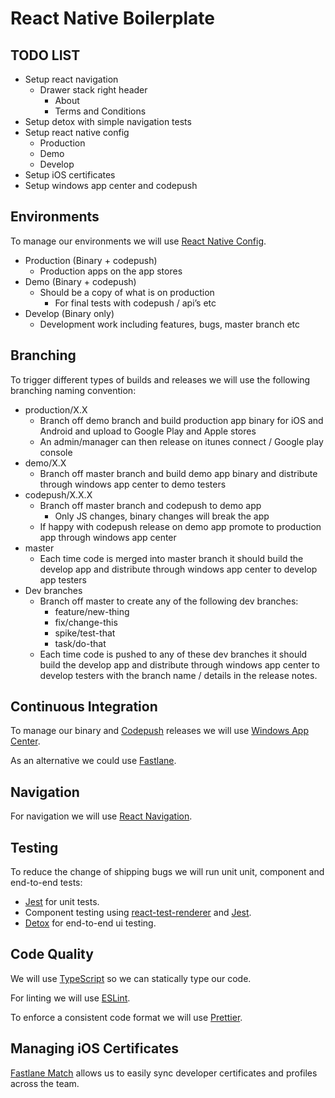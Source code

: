 # React Native Boilerplate

## TODO LIST

- Setup react navigation
  - Drawer stack right header
    - About
    - Terms and Conditions
- Setup detox with simple navigation tests
- Setup react native config
  - Production
  - Demo
  - Develop
- Setup iOS certificates
- Setup windows app center and codepush


## Environments

To manage our environments we will use [React Native Config](https://github.com/luggit/react-native-config).

- Production (Binary + codepush)
  - Production apps on the app stores
- Demo (Binary + codepush)
  - Should be a copy of what is on production
    - For final tests with codepush / api’s etc
- Develop (Binary only)
  - Development work including features, bugs, master branch etc

## Branching

To trigger different types of builds and releases we will use the following branching naming convention:

- production/X.X
  - Branch off demo branch and build production app binary for iOS and Android and upload to Google Play and Apple stores
  - An admin/manager can then release on itunes connect / Google play console
- demo/X.X
  - Branch off master branch and build demo app binary and distribute through windows app center to demo testers
- codepush/X.X.X
  - Branch off master branch and codepush to demo app
    - Only JS changes, binary changes will break the app
  - If happy with codepush release on demo app promote to production app through windows app center
- master
  - Each time code is merged into master branch it should build the develop app and distribute through windows app center to develop app testers
- Dev branches
  - Branch off master to create any of the following dev branches:
    - feature/new-thing
    - fix/change-this
    - spike/test-that
    - task/do-that
  - Each time code is pushed to any of these dev branches it should build the develop app and distribute through windows app center to develop testers with the branch name / details in the release notes.

## Continuous Integration

To manage our binary and [Codepush](https://github.com/Microsoft/react-native-code-push) releases we will use [Windows App Center](https://docs.microsoft.com/en-us/appcenter/build/react-native/).

As an alternative we could use [Fastlane](https://carloscuesta.me/blog/shipping-react-native-apps-with-fastlane/).

## Navigation

For navigation we will use [React Navigation](https://reactnavigation.org/).

## Testing

To reduce the change of shipping bugs we will run unit unit, component and end-to-end tests:

- [Jest](https://jestjs.io/) for unit tests.
- Component testing using [react-test-renderer](https://reactjs.org/docs/test-renderer.html) and [Jest](https://jestjs.io/).
- [Detox](https://github.com/wix/Detox) for end-to-end ui testing.

## Code Quality

We will use [TypeScript](https://www.typescriptlang.org/) so we can statically type our code. 

For linting we will use [ESLint](https://github.com/typescript-eslint/typescript-eslint).

To enforce a consistent code format we will use [Prettier](https://prettier.io/).

## Managing iOS Certificates

[Fastlane Match](https://docs.fastlane.tools/actions/match/) allows us to easily sync developer certificates and profiles across the team.